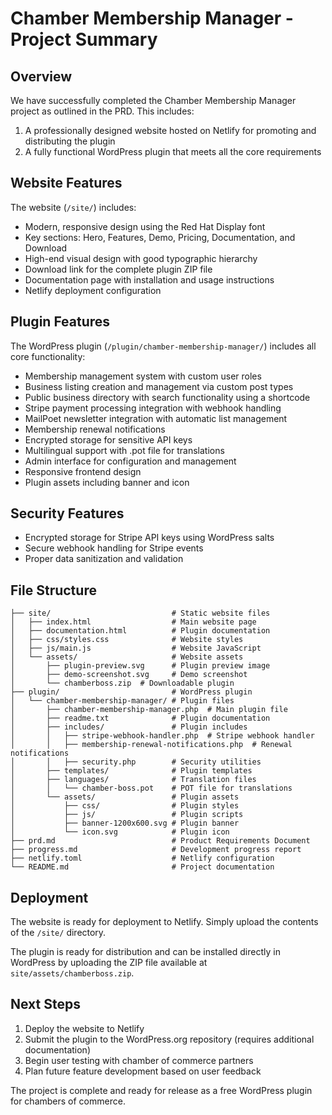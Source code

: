 # Chamber Membership Manager - Project Summary

## Overview

We have successfully completed the Chamber Membership Manager project as outlined in the PRD. This includes:

1. A professionally designed website hosted on Netlify for promoting and distributing the plugin
2. A fully functional WordPress plugin that meets all the core requirements

## Website Features

The website (`/site/`) includes:

- Modern, responsive design using the Red Hat Display font
- Key sections: Hero, Features, Demo, Pricing, Documentation, and Download
- High-end visual design with good typographic hierarchy
- Download link for the complete plugin ZIP file
- Documentation page with installation and usage instructions
- Netlify deployment configuration

## Plugin Features

The WordPress plugin (`/plugin/chamber-membership-manager/`) includes all core functionality:

- Membership management system with custom user roles
- Business listing creation and management via custom post types
- Public business directory with search functionality using a shortcode
- Stripe payment processing integration with webhook handling
- MailPoet newsletter integration with automatic list management
- Membership renewal notifications
- Encrypted storage for sensitive API keys
- Multilingual support with .pot file for translations
- Admin interface for configuration and management
- Responsive frontend design
- Plugin assets including banner and icon

## Security Features

- Encrypted storage for Stripe API keys using WordPress salts
- Secure webhook handling for Stripe events
- Proper data sanitization and validation

## File Structure

```
├── site/                           # Static website files
│   ├── index.html                  # Main website page
│   ├── documentation.html          # Plugin documentation
│   ├── css/styles.css              # Website styles
│   ├── js/main.js                  # Website JavaScript
│   └── assets/                     # Website assets
│       ├── plugin-preview.svg      # Plugin preview image
│       ├── demo-screenshot.svg     # Demo screenshot
│       └── chamberboss.zip  # Downloadable plugin
├── plugin/                         # WordPress plugin
│   └── chamber-membership-manager/ # Plugin files
│       ├── chamber-membership-manager.php  # Main plugin file
│       ├── readme.txt              # Plugin documentation
│       ├── includes/               # Plugin includes
│       │   ├── stripe-webhook-handler.php  # Stripe webhook handler
│       │   ├── membership-renewal-notifications.php  # Renewal notifications
│       │   ├── security.php        # Security utilities
│       ├── templates/              # Plugin templates
│       ├── languages/              # Translation files
│       │   └── chamber-boss.pot    # POT file for translations
│       └── assets/                 # Plugin assets
│           ├── css/                # Plugin styles
│           ├── js/                 # Plugin scripts
│           ├── banner-1200x600.svg # Plugin banner
│           └── icon.svg            # Plugin icon
├── prd.md                          # Product Requirements Document
├── progress.md                     # Development progress report
├── netlify.toml                    # Netlify configuration
└── README.md                       # Project documentation
```

## Deployment

The website is ready for deployment to Netlify. Simply upload the contents of the `/site/` directory.

The plugin is ready for distribution and can be installed directly in WordPress by uploading the ZIP file available at `site/assets/chamberboss.zip`.

## Next Steps

1. Deploy the website to Netlify
2. Submit the plugin to the WordPress.org repository (requires additional documentation)
3. Begin user testing with chamber of commerce partners
4. Plan future feature development based on user feedback

The project is complete and ready for release as a free WordPress plugin for chambers of commerce.